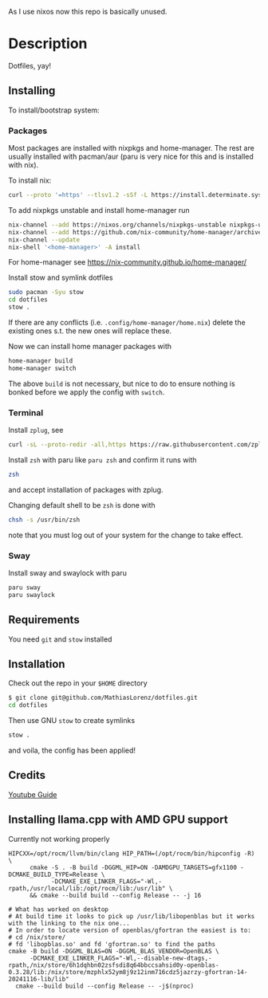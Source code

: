 As I use nixos now this repo is basically unused.

# Description

Dotfiles, yay!

## Installing

To install/bootstrap system:

### Packages

Most packages are installed with nixpkgs and home-manager. The rest are usually installed with pacman/aur (paru is very nice for this and is installed with nix).

To install nix:

```sh
curl --proto '=https' --tlsv1.2 -sSf -L https://install.determinate.systems/nix | sh -s -- install
```

To add nixpkgs unstable and install home-manager run

```sh
nix-channel --add https://nixos.org/channels/nixpkgs-unstable nixpkgs-unstable
nix-channel --add https://github.com/nix-community/home-manager/archive/master.tar.gz home-manager
nix-channel --update
nix-shell '<home-manager>' -A install
```

For home-manager see <https://nix-community.github.io/home-manager/>

Install stow and symlink dotfiles

```sh
sudo pacman -Syu stow
cd dotfiles
stow .
```

If there are any conflicts (i.e. `.config/home-manager/home.nix`) delete the existing ones s.t. the new ones will replace these.

Now we can install home manager packages with

```sh
home-manager build
home-manager switch
```

The above `build` is not necessary, but nice to do to ensure nothing is bonked before we apply the config with `switch`.

### Terminal

Install `zplug`, see

```sh
curl -sL --proto-redir -all,https https://raw.githubusercontent.com/zplug/installer/master/installer.zsh | zsh
```

Install `zsh` with paru like `paru zsh` and confirm it runs with

```sh
zsh
```

and accept installation of packages with zplug.

Changing default shell to be `zsh` is done with

```sh
chsh -s /usr/bin/zsh
```

note that you must log out of your system for the change to take effect.

### Sway

Install sway and swaylock with paru

```sh
paru sway
paru swaylock
```

## Requirements

You need `git` and `stow` installed

## Installation

Check out the repo in your `$HOME` directory

```sh
$ git clone git@github.com/MathiasLorenz/dotfiles.git
cd dotfiles
```

Then use GNU `stow` to create symlinks

```sh
stow .
```

and voila, the config has been applied!

## Credits

[Youtube Guide](https://www.youtube.com/watch?v=y6XCebnB9gs)

## Installing llama.cpp with AMD GPU support

Currently not working properly

```fish
HIPCXX=/opt/rocm/llvm/bin/clang HIP_PATH=(/opt/rocm/bin/hipconfig -R) \
      cmake -S . -B build -DGGML_HIP=ON -DAMDGPU_TARGETS=gfx1100 -DCMAKE_BUILD_TYPE=Release \
            -DCMAKE_EXE_LINKER_FLAGS="-Wl,-rpath,/usr/local/lib:/opt/rocm/lib:/usr/lib" \
      && cmake --build build --config Release -- -j 16

# What has worked on desktop
# At build time it looks to pick up /usr/lib/libopenblas but it works with the linking to the nix one...
# In order to locate version of openblas/gfortran the easiest is to:
# cd /nix/store/
# fd 'libopblas.so' and fd 'gfortran.so' to find the paths
cmake -B build -DGGML_BLAS=ON -DGGML_BLAS_VENDOR=OpenBLAS \
      -DCMAKE_EXE_LINKER_FLAGS="-Wl,--disable-new-dtags,-rpath,/nix/store/6h1dqhbn02zsfsdi8q64bbccsahsid0y-openblas-0.3.28/lib:/nix/store/mzphlx52ym8j9z12inm716cdz5jazrzy-gfortran-14-20241116-lib/lib"
  cmake --build build --config Release -- -j$(nproc)
```
